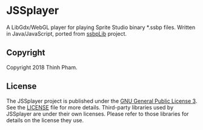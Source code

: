 # JSSplayer

A LibGdx/WebGL player for playing Sprite Studio binary *.ssbp files. Written in Java/JavaScript, ported from [ssbpLib](https://github.com/SpriteStudio/ssbpLib) project.

## Copyright
Copyright 2018 Thinh Pham.

## License
The JSSplayer project is published under the [GNU General Public License 3](http://www.gnu.org/licenses/). See the [LICENSE](LICENSE) file for more details. Third-party libraries used by JSSplayer are under their own licenses. Please refer to those libraries for details on the license they use.
